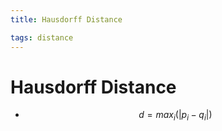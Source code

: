 ```yaml
---
title: Hausdorff Distance

tags: distance 
---
```


# Hausdorff Distance
- $$d= max_{i}(|p_{i}-q_{i}|)$$














